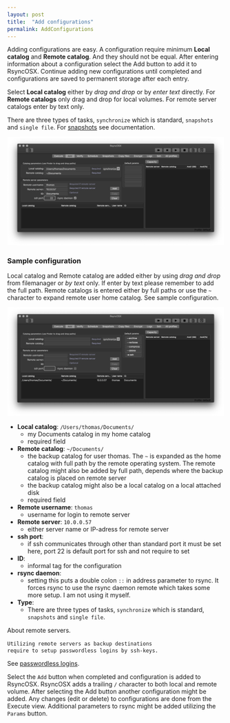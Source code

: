```yaml
---
layout: post
title:  "Add configurations"
permalink: AddConfigurations
---
```

Adding configurations are easy. A configuration require minimum **Local catalog** and **Remote catalog**. And they should not be equal. After entering information about a configuration select the Add button to add it to RsyncOSX. Continue adding new configurations until completed and configurations are saved to permanent storage after each entry.

Select **Local catalog** either by *drag and drop* or by *enter text* directly. For **Remote catalogs** only drag and drop for local volumes. For remote server catalogs enter by text only.

There are three types of tasks, `synchronize` which is standard, `snapshots` and `single file`. For [snapshots](/Snapshots) see documentation.

![Execute view](/images/RsyncOSX/master/add/add1.png)

### Sample configuration

Local catalog and Remote catalog are added either by using *drag and drop* from filemanager or *by text* only. If enter by text please remember to add the full path. Remote catalogs is entered either by full paths or use the `~` character to expand remote user home catalog. See sample configuration.

![Execute view](/images/RsyncOSX/master/add/add2.png)

- **Local catalog**: `/Users/thomas/Documents/`
  - my Documents catalog in my home catalog
  - required field
- **Remote catalog**: `~/Documents/`
  - the backup catalog for user thomas. The `~` is expanded as the home catalog with full path by the remote operating system. The remote catalog might also be added by full path, depends where the backup catalog is placed on remote server
  - the backup catalog might also be a local catalog on a local attached disk
  - required field
- **Remote username**: `thomas`
  - username for login to remote server
- **Remote server**: `10.0.0.57`
  - either server name or IP-adress for remote server
- **ssh port**:
  - if ssh communicates through other than standard port it must be set here, port 22 is default port for ssh and not require to set
- **ID**:
  - informal tag for the configuration
- **rsync daemon**:
  - setting this puts a double colon `::` in address parameter to rsync. It forces rsync to use the rsync daemon remote which takes some more setup. I am not using it myself.
- **Type**:
  - There are three types of tasks, `synchronize` which is standard, `snapshots` and `single file`.

About remote servers.

```
Utilizing remote servers as backup destinations
require to setup passwordless logins by ssh-keys.
```
See [passwordless logins](/ssh).

Select the `Add` button when completed and configuration is added to RsyncOSX. RsyncOSX adds a trailing `/` character to both local and remote volume. After selecting the Add button another configuration might be added. Any changes (edit or delete) to configurations are done from the Execute view. Additional parameters to rsync might be added utilizing the `Params` button.

